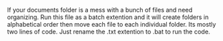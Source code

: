 If your documents folder is a mess with a bunch of files and need organizing. Run this file as a batch extention and it will create folders in alphabetical order then move each file to each individual folder. Its mostly two lines of code. 
Just rename the .txt extention to .bat to run the code. 
